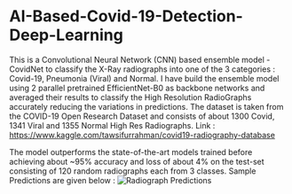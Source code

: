 # AI-Based-Covid-19-Detection-Deep-Learning

This is a Convolutional Neural Network (CNN) based ensemble model - CovidNet to classify the X-Ray radiographs into one of the 3 categories : Covid-19, Pneumonia (Viral) and Normal. I have build the ensemble model using 2 parallel pretrained EfficientNet-B0 as backbone networks and averaged their results to classify the High Resolution RadioGraphs accurately reducing the variations in predictions. The dataset is taken from the COVID-19 Open Research Dataset and consists of about 1300 Covid, 1341 Viral and 1355 Normal High Res Radiographs.
Link : https://www.kaggle.com/tawsifurrahman/covid19-radiography-database

The model outperforms the state-of-the-art models trained before achieving about ~95% accuracy and loss of about 4% on the test-set consisting of 120 random radiographs each from 3 classes.
Sample Predictions are given below :
![Radiograph Predictions](https://github.com/rohankrgupta/Lung-X-Ray-Classification-Deep-Learning/blob/master/Screenshot%20from%202021-02-19%2014-00-10.png)
